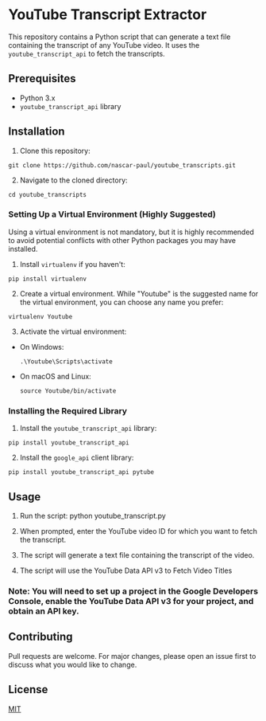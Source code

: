 
# YouTube Transcript Extractor

This repository contains a Python script that can generate a text file containing the transcript of any YouTube video. It uses the `youtube_transcript_api` to fetch the transcripts.

## Prerequisites

- Python 3.x
- `youtube_transcript_api` library

## Installation

1. Clone this repository:
  ```
git clone https://github.com/nascar-paul/youtube_transcripts.git
  ```

2. Navigate to the cloned directory:
  ```
cd youtube_transcripts
  ```

### Setting Up a Virtual Environment (Highly Suggested)

Using a virtual environment is not mandatory, but it is highly recommended to avoid potential conflicts with other Python packages you may have installed.

1. Install `virtualenv` if you haven't:
  ```
pip install virtualenv
  ```

2. Create a virtual environment. While "Youtube" is the suggested name for the virtual environment, you can choose any name you prefer:
  ```
virtualenv Youtube
  ```

3. Activate the virtual environment:

- On Windows:
  ```
  .\Youtube\Scripts\activate
  ```

- On macOS and Linux:
  ```
  source Youtube/bin/activate
  ```

### Installing the Required Library

1. Install the `youtube_transcript_api` library:
  ```
pip install youtube_transcript_api
  ```
2. Install the `google_api` client library:
  ```
pip install youtube_transcript_api pytube
  ```

## Usage

1. Run the script:
python youtube_transcript.py

2. When prompted, enter the YouTube video ID for which you want to fetch the transcript.

3. The script will generate a text file containing the transcript of the video.

4. The script will use the YouTube Data API v3 to Fetch Video Titles

### Note: You will need to set up a project in the Google Developers Console, enable the YouTube Data API v3 for your project, and obtain an API key.


## Contributing

Pull requests are welcome. For major changes, please open an issue first to discuss what you would like to change.

## License

[MIT](https://choosealicense.com/licenses/mit/)
